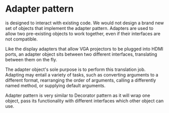 # Adapter pattern

is designed to interact with existing code. We would not design
a brand new set of objects that implement the adapter pattern. Adapters are used
to allow two pre-existing objects to work together, even if their interfaces are not
compatible.

Like the display adapters that allow VGA projectors to be plugged into
HDMI ports, an adapter object sits between two different interfaces, translating
between them on the fly.

The adapter object's sole purpose is to perform this
translation job. Adapting may entail a variety of tasks, such as converting arguments
to a different format, rearranging the order of arguments, calling a differently named
method, or supplying default arguments.

Adapter pattern is very similar to Decorator pattern as it will wrap one object, pass its functionality with different interfaces which other object can use.